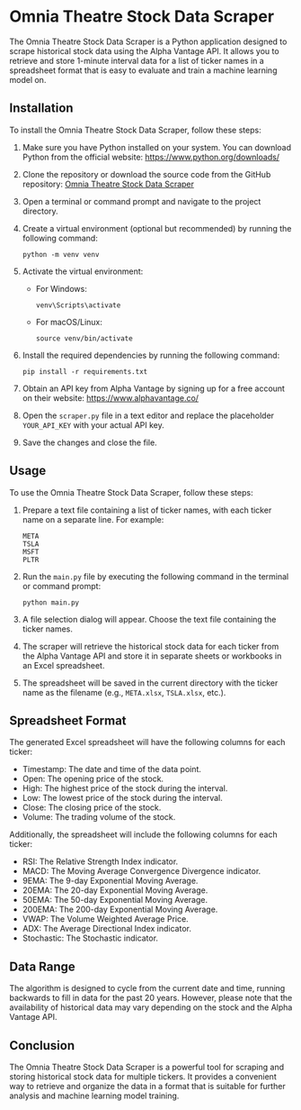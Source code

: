 # Omnia Theatre Stock Data Scraper

The Omnia Theatre Stock Data Scraper is a Python application designed to scrape historical stock data using the Alpha Vantage API. It allows you to retrieve and store 1-minute interval data for a list of ticker names in a spreadsheet format that is easy to evaluate and train a machine learning model on.

## Installation

To install the Omnia Theatre Stock Data Scraper, follow these steps:

1. Make sure you have Python installed on your system. You can download Python from the official website: https://www.python.org/downloads/

2. Clone the repository or download the source code from the GitHub repository: [Omnia Theatre Stock Data Scraper](https://github.com/omniatheatre/stock-data-scraper)

3. Open a terminal or command prompt and navigate to the project directory.

4. Create a virtual environment (optional but recommended) by running the following command:

   ```
   python -m venv venv
   ```

5. Activate the virtual environment:

   - For Windows:

     ```
     venv\Scripts\activate
     ```

   - For macOS/Linux:

     ```
     source venv/bin/activate
     ```

6. Install the required dependencies by running the following command:

   ```
   pip install -r requirements.txt
   ```

7. Obtain an API key from Alpha Vantage by signing up for a free account on their website: https://www.alphavantage.co/

8. Open the `scraper.py` file in a text editor and replace the placeholder `YOUR_API_KEY` with your actual API key.

9. Save the changes and close the file.

## Usage

To use the Omnia Theatre Stock Data Scraper, follow these steps:

1. Prepare a text file containing a list of ticker names, with each ticker name on a separate line. For example:

   ```
   META
   TSLA
   MSFT
   PLTR
   ```

2. Run the `main.py` file by executing the following command in the terminal or command prompt:

   ```
   python main.py
   ```

3. A file selection dialog will appear. Choose the text file containing the ticker names.

4. The scraper will retrieve the historical stock data for each ticker from the Alpha Vantage API and store it in separate sheets or workbooks in an Excel spreadsheet.

5. The spreadsheet will be saved in the current directory with the ticker name as the filename (e.g., `META.xlsx`, `TSLA.xlsx`, etc.).

## Spreadsheet Format

The generated Excel spreadsheet will have the following columns for each ticker:

- Timestamp: The date and time of the data point.
- Open: The opening price of the stock.
- High: The highest price of the stock during the interval.
- Low: The lowest price of the stock during the interval.
- Close: The closing price of the stock.
- Volume: The trading volume of the stock.

Additionally, the spreadsheet will include the following columns for each ticker:

- RSI: The Relative Strength Index indicator.
- MACD: The Moving Average Convergence Divergence indicator.
- 9EMA: The 9-day Exponential Moving Average.
- 20EMA: The 20-day Exponential Moving Average.
- 50EMA: The 50-day Exponential Moving Average.
- 200EMA: The 200-day Exponential Moving Average.
- VWAP: The Volume Weighted Average Price.
- ADX: The Average Directional Index indicator.
- Stochastic: The Stochastic indicator.

## Data Range

The algorithm is designed to cycle from the current date and time, running backwards to fill in data for the past 20 years. However, please note that the availability of historical data may vary depending on the stock and the Alpha Vantage API.

## Conclusion

The Omnia Theatre Stock Data Scraper is a powerful tool for scraping and storing historical stock data for multiple tickers. It provides a convenient way to retrieve and organize the data in a format that is suitable for further analysis and machine learning model training.